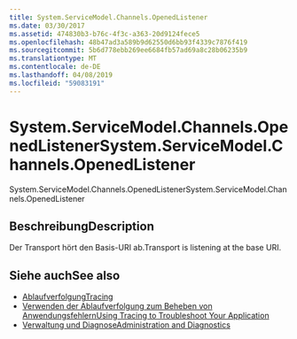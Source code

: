 ```yaml
---
title: System.ServiceModel.Channels.OpenedListener
ms.date: 03/30/2017
ms.assetid: 474830b3-b76c-4f3c-a363-20d9124fece5
ms.openlocfilehash: 48b47ad3a589b9d62550d6bb93f4339c7876f419
ms.sourcegitcommit: 5b6d778ebb269ee6684fb57ad69a8c28b06235b9
ms.translationtype: MT
ms.contentlocale: de-DE
ms.lasthandoff: 04/08/2019
ms.locfileid: "59083191"
---
```

# <a name="systemservicemodelchannelsopenedlistener"></a><span data-ttu-id="6fe11-102">System.ServiceModel.Channels.OpenedListener</span><span class="sxs-lookup"><span data-stu-id="6fe11-102">System.ServiceModel.Channels.OpenedListener</span></span>
<span data-ttu-id="6fe11-103">System.ServiceModel.Channels.OpenedListener</span><span class="sxs-lookup"><span data-stu-id="6fe11-103">System.ServiceModel.Channels.OpenedListener</span></span>  
  
## <a name="description"></a><span data-ttu-id="6fe11-104">Beschreibung</span><span class="sxs-lookup"><span data-stu-id="6fe11-104">Description</span></span>  
 <span data-ttu-id="6fe11-105">Der Transport hört den Basis-URI ab.</span><span class="sxs-lookup"><span data-stu-id="6fe11-105">Transport is listening at the base URI.</span></span>  
  
## <a name="see-also"></a><span data-ttu-id="6fe11-106">Siehe auch</span><span class="sxs-lookup"><span data-stu-id="6fe11-106">See also</span></span>

- [<span data-ttu-id="6fe11-107">Ablaufverfolgung</span><span class="sxs-lookup"><span data-stu-id="6fe11-107">Tracing</span></span>](../../../../../docs/framework/wcf/diagnostics/tracing/index.md)
- [<span data-ttu-id="6fe11-108">Verwenden der Ablaufverfolgung zum Beheben von Anwendungsfehlern</span><span class="sxs-lookup"><span data-stu-id="6fe11-108">Using Tracing to Troubleshoot Your Application</span></span>](../../../../../docs/framework/wcf/diagnostics/tracing/using-tracing-to-troubleshoot-your-application.md)
- [<span data-ttu-id="6fe11-109">Verwaltung und Diagnose</span><span class="sxs-lookup"><span data-stu-id="6fe11-109">Administration and Diagnostics</span></span>](../../../../../docs/framework/wcf/diagnostics/index.md)
